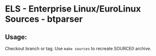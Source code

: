 # ELS - Enterprise Linux/EuroLinux Sources - btparser
 
## Usage:
  Checkout branch or tag. Use `make sources` to recreate  SOURCE0 archive.

